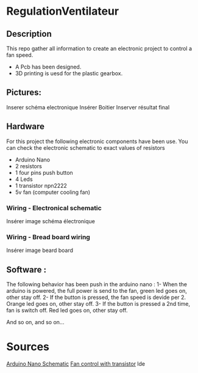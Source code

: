 # RegulationVentilateur

## Description
This repo gather all information to create an electronic project to control a fan speed.
- A Pcb has been designed. 
- 3D printing is uesd for the plastic gearbox.

## Pictures: 

Inserer schéma electronique
Insérer Boitier
Inserver résultat final 

## Hardware
For this  project the following electronic components have been use. You can check the electronic schematic to exact values of resistors
- Arduino Nano
- 2 resistors
- 1 four pins push button
- 4 Leds
- 1 transistor npn2222
- 5v fan (computer cooling fan)
### Wiring - Electronical schematic
Insérer image schéma électronique

### Wiring - Bread board wiring
Insérer image beard board

## Software : 
The following behavior has been push in the arduino nano : 
1- When the arduino is powered, the full power is send to the fan, green led goes on, other stay off. 
2- If the button is pressed, the fan speed is devide per 2. Orange led goes on, other stay off. 
3- If the button is pressed a 2nd time, fan is switch off. Red led goes on, other stay off. 

And so on, and so on... 


  
# Sources
[Arduino Nano Schematic](https://www.teachmemicro.com/wp-content/uploads/2019/06/Arduino-Nano-pinout.jpg)
[Fan control with transistor](https://www.instructables.com/PWM-Regulated-Fan-Based-on-CPU-Temperature-for-Ras/) lde
